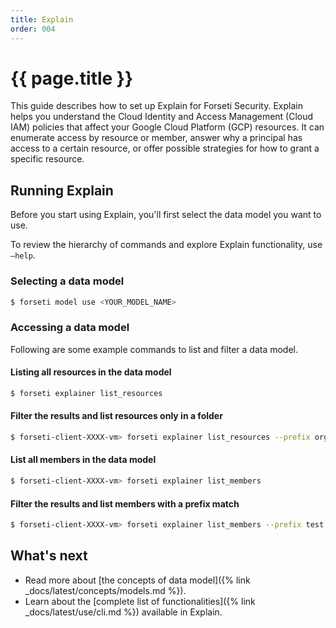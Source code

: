 ```yaml
---
title: Explain
order: 004
---
```


# {{ page.title }}

This guide describes how to set up Explain for Forseti Security.
Explain helps you understand the Cloud Identity and Access Management
(Cloud IAM) policies that affect your Google Cloud Platform (GCP) resources.
It can enumerate access by resource or member, answer why a principal has access 
to a certain resource, or offer possible strategies for how to grant a specific 
resource.

## Running Explain

Before you start using Explain, you'll first select the data model you
want to use.

To review the hierarchy of commands and explore Explain functionality, use
`–help`.

### Selecting a data model

```bash
$ forseti model use <YOUR_MODEL_NAME>
```

### Accessing a data model

Following are some example commands to list and filter a data model.

#### Listing all resources in the data model

```bash
$ forseti explainer list_resources
```

#### Filter the results and list resources only in a folder

```bash
$ forseti-client-XXXX-vm> forseti explainer list_resources --prefix organization/1234567890/folder/folder-name
```

#### List all members in the data model

```bash
$ forseti-client-XXXX-vm> forseti explainer list_members
```

#### Filter the results and list members with a prefix match

```bash
$ forseti-client-XXXX-vm> forseti explainer list_members --prefix test
```

## What's next

- Read more about [the concepts of data model]({% link _docs/latest/concepts/models.md %}).
- Learn about the [complete list of functionalities]({% link _docs/latest/use/cli.md %}) available in Explain.

